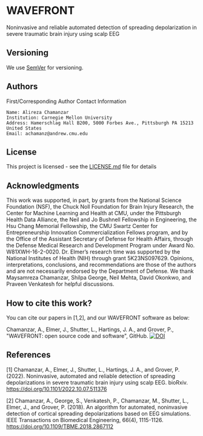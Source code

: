 # WAVEFRONT
Noninvasive and reliable automated detection of spreading depolarization in severe traumatic brain injury using scalp EEG


## Versioning

We use [SemVer](http://semver.org/) for versioning. 

## Authors

First/Corresponding Author Contact Information  

    Name: Alireza Chamanzar  
    Institution: Carnegie Mellon University  
    Address: Hamerschlag Hall B200, 5000 Forbes Ave., Pittsburgh PA 15213 United States  
    Email: achamanz@andrew.cmu.edu  
   

## License

This project is licensed - see the [LICENSE.md](LICENSE.md) file for details

## Acknowledgments

This work was supported, in part, by grants from the National Science Foundation (NSF), the Chuck Noll Foundation for Brain Injury Research, the Center for Machine Learning and Health at CMU, under the Pittsburgh Health Data Alliance, the Neil and Jo Bushnell Fellowship in Engineering, the Hsu Chang Memorial Fellowship, the CMU Swartz Center for Entrepreneurship Innovation Commercialization Fellows program, and by the Office of the Assistant Secretary of Defense for Health Affairs, through the Defense Medical Research and Development Program under Award No. W81XWH-16-2-0020. Dr. Elmer’s research time was supported by the National Institutes of Health (NIH) through grant 5K23NS097629. Opinions, interpretations, conclusions, and recommendations are those of the authors and are not necessarily endorsed by the Department of Defense. We thank Maysamreza Chamanzar, Shilpa George, Neil Mehta, David Okonkwo, and Praveen Venkatesh for helpful discussions.

## How to cite this work?

You can cite our papers in [1,2], and our WAVEFRONT software as below:

Chamanzar, A., Elmer, J., Shutter, L., Hartings, J. A., and Grover, P., "WAVEFRONT: open source code and software", GitHub. [![DOI](https://zenodo.org/badge/XXXXX.svg)](https://zenodo.org/badge/latestdoi/XXXXX)

## References

[1] Chamanzar, A., Elmer, J., Shutter, L., Hartings, J. A., and Grover, P. (2022). Noninvasive, automated and reliable detection of spreading depolarizations in severe traumatic brain injury using scalp EEG. bioRxiv. https://doi.org/10.1101/2022.10.07.511376

[2] Chamanzar, A., George, S., Venkatesh, P., Chamanzar, M., Shutter, L., Elmer, J., and Grover, P. (2018). An algorithm for automated, noninvasive detection of cortical spreading depolarizations based on EEG simulations. IEEE Transactions on Biomedical Engineering, 66(4), 1115-1126. https://doi.org/10.1109/TBME.2018.2867112
